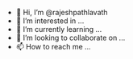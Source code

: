 - 👋 Hi, I’m @rajeshpathlavath
- 👀 I’m interested in ...
- 🌱 I’m currently learning ...
- 💞️ I’m looking to collaborate on ...
- 📫 How to reach me ...

<!---
rajeshpathlavath/rajeshpathlavath is a ✨ special ✨ repository because its `README.md` (this file) appears on your GitHub profile.
You can click the Preview link to take a look at your changes.
--->
